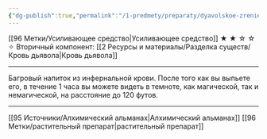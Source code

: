 ```yaml
---
{"dg-publish":true,"permalink":"/1-predmety/preparaty/dyavolskoe-zrenie/"}
---
```


[[96 Метки/Усиливающее средство\|Усиливающее средство]]
★ ★ ☆ ☆ ✧
Вторичный компонент: [[2 Ресурсы и материалы/Разделка существ/Кровь дьявола\|Кровь дьявола]]
___
Багровый напиток из инфернальной крови. После того как вы выпьете его, в течение 1 часа вы можете видеть в темноте, как магической, так и немагической, на расстояние до 120 футов. 
___
[[95 Источники/Алхимический альманах\|Алхимический альманах]] [[96 Метки/растительный препарат\|растительный препарат]]